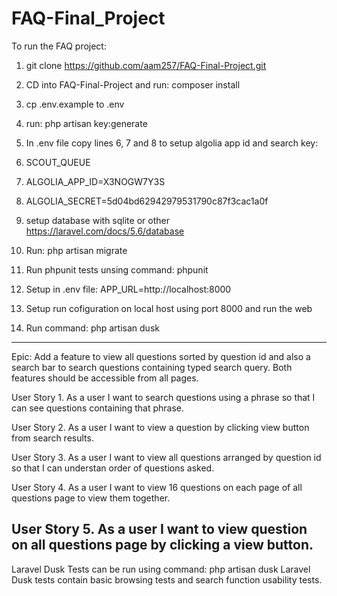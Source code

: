# FAQ-Final_Project

To run the FAQ project:

1. git clone https://github.com/aam257/FAQ-Final-Project.git
2. CD into FAQ-Final-Project and run: composer install
3. cp .env.example to .env
4. run: php artisan key:generate

5. In .env file copy lines 6, 7 and 8 to setup algolia app id and search key:

6. SCOUT_QUEUE
7. ALGOLIA_APP_ID=X3NOGW7Y3S
8. ALGOLIA_SECRET=5d04bd62942979531790c87f3cac1a0f

9. setup database with sqlite or other https://laravel.com/docs/5.6/database
10. Run: php artisan migrate
11. Run phpunit tests unsing command: phpunit
12. Setup in .env file: APP_URL=http://localhost:8000
13. Setup run cofiguration on local host using port 8000 and run the web
14. Run command: php artisan dusk

----------------------------------------------------------------------------------------
Epic: Add a feature to view all questions sorted by question id and also a search bar to search questions containing typed search query. Both features should be accessible from all pages.

User Story 1. As a user I want to search questions using a phrase so that I can see questions containing that phrase.

User Story 2. As a user I want to view a question by clicking view button from search results.

User Story 3. As a user I want to view all questions arranged by question id so that I can understan order of questions asked.

User Story 4. As a user I want to view 16 questions on each page of all questions page to view them together.

User Story 5. As a user I want to view question on all questions page by clicking a view button.
----------------------------------------------------------------------------------------
Laravel Dusk Tests can be run using command: php artisan dusk 
Laravel Dusk tests contain basic browsing tests and search function usability tests.
